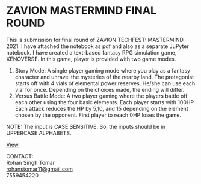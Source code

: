 # ZAVION MASTERMIND FINAL ROUND

This is submission for final round of ZAVION TECHFEST: MASTERMIND 2021. I have attached the notebook as pdf and also as a separate JuPyter notebook. I have created a text-based fantasy RPG simulation game, XENOVERSE. In this game, player is provided with two game modes.  

1.	Story Mode: A single player gaming mode where you play as a fantasy character and unravel the mysteries of the nearby land. The protagonist starts off with 4 vials of elemental power reserves. He/she can use each vial for once. Depending on the choices made, the ending will differ.   
2.	Versus Battle Mode: A two player gaming where the players battle off each other using the four basic elements. Each player starts with 100HP. Each attack reduces the HP by 5,10, and 15 depending on the element chosen by the opponent. First player to reach 0HP loses the game.  
  
NOTE: The input is CASE SENSITIVE. So, the inputs should be in UPPERCASE ALPHABETS.  

[View](https://github.com/rohanstomar11/ZavionTasks/blob/master/ROHANSINGHTOMAR_XENOVERSE.pdf)
  
CONTACT:  
Rohan Singh Tomar  
rohanstomar11@gmail.com  
7559454220

